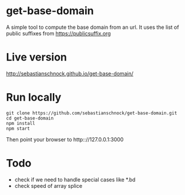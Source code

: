 # get-base-domain
A simple tool to compute the base domain from an url.
It uses the list of public suffixes from https://publicsuffix.org

# Live version
http://sebastianschnock.github.io/get-base-domain/

# Run locally
```
git clone https://github.com/sebastianschnock/get-base-domain.git
cd get-base-domain
npm install
npm start
```
Then point your browser to http:://127.0.0.1:3000

# Todo
- check if we need to handle special cases like *.bd
- check speed of array splice
